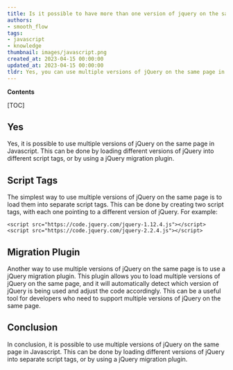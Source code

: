 ```yaml
---
title: Is it possible to have more than one version of jquery on the same page?
authors:
- smooth_flow
tags:
- javascript
- knowledge
thumbnail: images/javascript.png
created_at: 2023-04-15 00:00:00
updated_at: 2023-04-15 00:00:00
tldr: Yes, you can use multiple versions of jQuery on the same page in Javascript.
---
```


**Contents**

[TOC]

## Yes

Yes, it is possible to use multiple versions of jQuery on the same page in Javascript. This can be done by loading different versions of jQuery into different script tags, or by using a jQuery migration plugin.

## Script Tags

The simplest way to use multiple versions of jQuery on the same page is to load them into separate script tags. This can be done by creating two script tags, with each one pointing to a different version of jQuery. For example:

```
<script src="https://code.jquery.com/jquery-1.12.4.js"></script>
<script src="https://code.jquery.com/jquery-2.2.4.js"></script>
```

## Migration Plugin

Another way to use multiple versions of jQuery on the same page is to use a jQuery migration plugin. This plugin allows you to load multiple versions of jQuery on the same page, and it will automatically detect which version of jQuery is being used and adjust the code accordingly. This can be a useful tool for developers who need to support multiple versions of jQuery on the same page.

## Conclusion

In conclusion, it is possible to use multiple versions of jQuery on the same page in Javascript. This can be done by loading different versions of jQuery into separate script tags, or by using a jQuery migration plugin.

